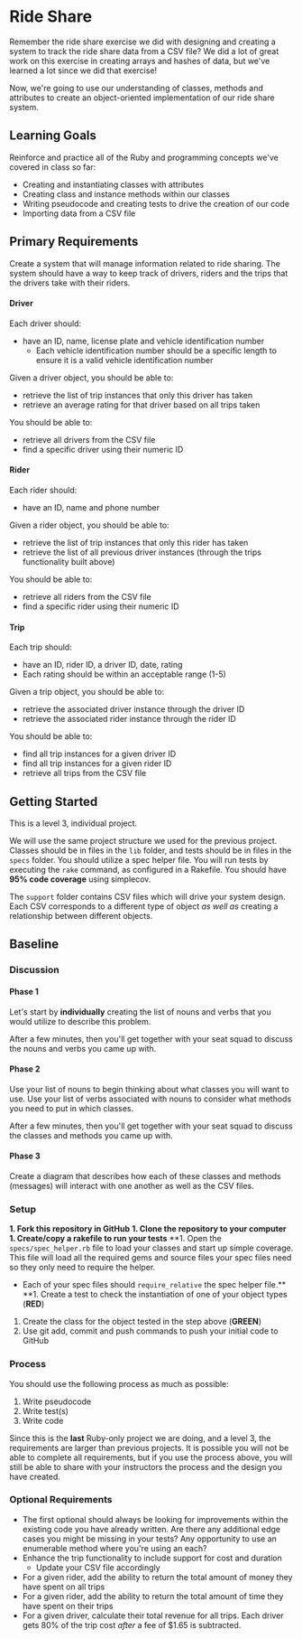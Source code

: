 # Ride Share
Remember the ride share exercise we did with designing and creating a system to track the ride share data from a CSV file? We did a lot of great work on this exercise in creating arrays and hashes of data, but we've learned a lot since we did that exercise!

Now, we're going to use our understanding of classes, methods and attributes to create an object-oriented implementation of our ride share system.

## Learning Goals
Reinforce and practice all of the Ruby and programming concepts we've covered in class so far:
- Creating and instantiating classes with attributes
- Creating class and instance methods within our classes
- Writing pseudocode and creating tests to drive the creation of our code
- Importing data from a CSV file

## Primary Requirements
Create a system that will manage information related to ride sharing. The system should have a way to keep track of drivers, riders and the trips that the drivers take with their riders.


#### Driver
Each driver should:
- have an ID, name, license plate and vehicle identification number
  - Each vehicle identification number should be a specific length to ensure it is a valid vehicle identification number

Given a driver object, you should be able to:
- retrieve the list of trip instances that only this driver has taken
- retrieve an average rating for that driver based on all trips taken

You should be able to:
- retrieve all drivers from the CSV file
- find a specific driver using their numeric ID

#### Rider
Each rider should:
- have an ID, name and phone number

Given a rider object, you should be able to:
- retrieve the list of trip instances that only this rider has taken
- retrieve the list of all previous driver instances (through the trips functionality built above)

You should be able to:
- retrieve all riders from the CSV file
- find a specific rider using their numeric ID

#### Trip
Each trip should:
- have an ID, rider ID, a driver ID, date, rating
-   Each rating should be within an acceptable range (1-5)

Given a trip object, you should be able to:
- retrieve the associated driver instance through the driver ID
- retrieve the associated rider instance through the rider ID

You should be able to:
- find all trip instances for a given driver ID
- find all trip instances for a given rider ID
- retrieve all trips from the CSV file

## Getting Started
This is a level 3, individual project.

We will use the same project structure we used for the previous project. Classes should be in files in the `lib` folder, and tests should be in files in the `specs` folder. You should utilize a spec helper file. You will run tests by executing the `rake` command, as configured in a Rakefile. You should have **95% code coverage** using simplecov.

The `support` folder contains CSV files which will drive your system design. Each CSV corresponds to a different type of object _as well as_ creating a relationship between different objects.

## Baseline
### Discussion
#### Phase 1
Let's start by **individually** creating the list of nouns and verbs that you would utilize to describe this problem.

After a few minutes, then you'll get together with your seat squad to discuss the nouns and verbs you came up with.

#### Phase 2
Use your list of nouns to begin thinking about what classes you will want to use. Use your list of verbs associated with nouns to consider what methods you need to put in which classes.

After a few minutes, then you'll get together with your seat squad to discuss the classes and methods you came up with.

#### Phase 3
Create a diagram that describes how each of these classes and methods (messages) will interact with one another as well as the CSV files.

### Setup
**1. Fork this repository in GitHub**
**1. Clone the repository to your computer**
**1. Create/copy a rakefile to run your tests**
**1. Open the `specs/spec_helper.rb` file to load your classes and start up simple coverage.  This file will load all the required gems and source files your spec files need so they only need to require the helper.  
  - Each of your spec files should `require_relative` the spec helper file.**
**1. Create a test to check the instantiation of one of your object types (**RED**)
1. Create the class for the object tested in the step above (**GREEN**)
1. Use git add, commit and push commands to push your initial code to GitHub

### Process
You should use the following process as much as possible:  

1. Write pseudocode
1. Write test(s)
1. Write code

Since this is the **last** Ruby-only project we are doing, and a level 3, the requirements are larger than previous projects. It is possible you will not be able to complete all requirements, but if you use the process above, you will still be able to share with your instructors the process and the design you have created.

### Optional Requirements
- The first optional should always be looking for improvements within the existing code you have already written. Are there any additional edge cases you might be missing in your tests? Any opportunity to use an enumerable method where you're using an each?
- Enhance the trip functionality to include support for cost and duration
  - Update your CSV file accordingly
- For a given rider, add the ability to return the total amount of money they have spent on all trips
- For a given rider, add the ability to return the total amount of time they have spent on their trips
- For a given driver, calculate their total revenue for all trips. Each driver gets 80% of the trip cost _after_ a fee of $1.65 is subtracted.
